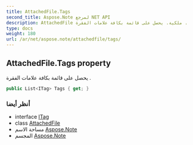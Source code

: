 ```yaml
---
title: AttachedFile.Tags
second_title: Aspose.Note لمرجع NET API
description: AttachedFile ملكية. يحصل على قائمة بكافة علامات الفقرة .
type: docs
weight: 180
url: /ar/net/aspose.note/attachedfile/tags/
---
```

## AttachedFile.Tags property

يحصل على قائمة بكافة علامات الفقرة .

```csharp
public List<ITag> Tags { get; }
```

### أنظر أيضا

* interface [ITag](../../itag/)
* class [AttachedFile](../)
* مساحة الاسم [Aspose.Note](../../attachedfile/)
* المجسم [Aspose.Note](../../../)


